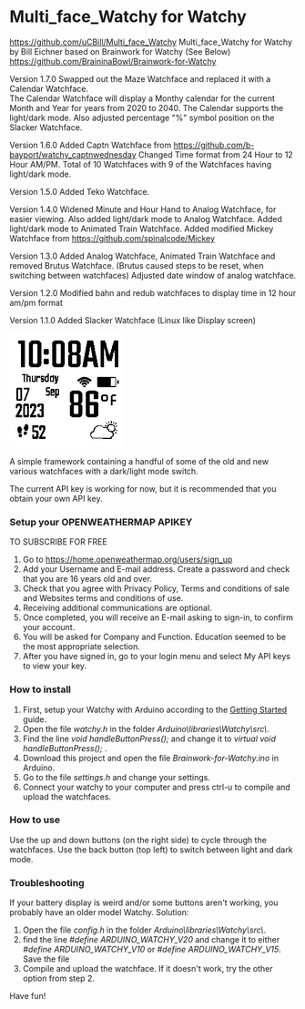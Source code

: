 
# Multi_face_Watchy for Watchy
https://github.com/uCBill/Multi_face_Watchy
Multi_face_Watchy for Watchy by Bill Eichner
based on Brainwork for Watchy (See Below)
https://github.com/BraininaBowl/Brainwork-for-Watchy

Version 1.7.0
Swapped out the Maze Watchface and replaced it with a Calendar Watchface.  
The Calendar Watchface will display a Monthy calendar for the current Month and Year for years from 2020 to 2040.
The Calendar supports the light/dark mode.
Also adjusted percentage "%" symbol position on the Slacker Watchface.

Version 1.6.0
Added Captn Watchface from https://github.com/b-bayport/watchy_captnwednesday
Changed Time format from 24 Hour to 12 Hour AM/PM. Total of 10 Watchfaces with 9 of the Watchfaces having light/dark mode.

Version 1.5.0
Added Teko Watchface.

Version 1.4.0
Widened Minute and Hour Hand to Analog Watchface, for easier viewing. Also added light/dark mode to Analog Watchface.
Added light/dark mode to Animated Train Watchface.
Added modified Mickey Watchface from https://github.com/spinalcode/Mickey

Version 1.3.0
Added Analog Watchface, Animated Train Watchface and removed Brutus Watchface.
(Brutus caused steps to be reset, when switching between watchfaces)
Adjusted date window of analog watchface.

Version 1.2.0
Modified bahn and redub watchfaces to display time in 12 hour am/pm format

Version 1.1.0
Added Slacker Watchface (Linux like Display screen)

![Screenshots](https://github.com/uCBill/Multi_face_Watchy/blob/main/Multi_face_Watchy.gif)

A simple framework containing a handful of some of the old and new various watchfaces with a dark/light mode switch.

The current API key is working for now, but it is recommended that you obtain your own API key.
### Setup your OPENWEATHERMAP APIKEY
TO SUBSCRIBE FOR FREE
1. Go to https://home.openweathermap.org/users/sign_up
2. Add your Username and E-mail address.  Create a password and check that you are 16 years old and over.
3. Check that you agree with Privacy Policy, Terms and conditions of sale and Websites terms and conditions of use.
4. Receiving additional communications are optional.
5. Once completed, you will receive an E-mail asking to sign-in, to confirm your account.
6. You will be asked for Company and Function.  Education seemed to be the most appropriate selection.
7. After you have signed in, go to your login menu and select My API keys to view your key.

### How to install
1. First, setup your Watchy with Arduino according to the [Getting Started](https://watchy.sqfmi.com/docs/getting-started) guide.
2. Open the file *watchy.h* in the folder *Arduino\\libraries\\Watchy\\src\\*.
3. Find the line *void handleButtonPress();* and change it to *virtual void handleButtonPress();* .
4. Download this project and open the file *Brainwork-for-Watchy.ino* in Arduino.
5. Go to the file *settings.h* and change your settings.
6. Connect your watchy to your computer and press ctrl-u to compile and upload the watchfaces.

### How to use
Use the up and down buttons (on the right side) to cycle through the watchfaces. Use the back button (top left) to switch between light and dark mode.

### Troubleshooting
If your battery display is weird and/or some buttons aren't working, you probably have an older model Watchy. Solution:

1. Open the file *config.h* in the folder *Arduino\\libraries\\Watchy\\src\\*.
2. find the line *#define ARDUINO_WATCHY_V20* and change it to either *#define ARDUINO_WATCHY_V10* or *#define ARDUINO_WATCHY_V15*. Save the file
3. Compile and upload the watchface. If it doesn't work, try the other option from step 2.

Have fun!
